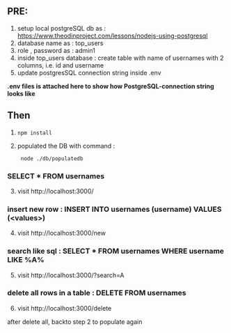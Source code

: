 ## PRE:
1. setup local postgreSQL db as : https://www.theodinproject.com/lessons/nodejs-using-postgresql
2. database name as : top_users
3. role , password as : admin1
4. inside top_users database : create table with name of usernames with 2 columns, i.e. id and username
5. update postgresSQL connection string inside .env

**.env files is attached here to show how PostgreSQL-connection string looks like**

## Then

1. ```npm install```

2. populated the DB with command :

    ``` node ./db/populatedb```


### SELECT * FROM usernames
3. visit http://localhost:3000/

### insert new row : INSERT INTO usernames (username) VALUES (\<values>)

4. visit http://localhost:3000/new

### search like sql : SELECT * FROM usernames WHERE username LIKE %A%
5. visit http://localhost:3000/?search=A  

### delete all rows in a table : DELETE FROM usernames
6. visit http://localhost:3000/delete

after delete all, backto step 2 to populate again


